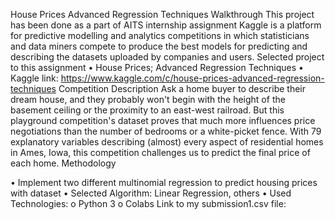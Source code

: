 House Prices Advanced Regression Techniques Walkthrough
This project has been done as a part of AITS internship assignment
Kaggle is a platform for predictive modelling and analytics competitions in which statisticians and data miners compete to produce the best models for predicting and describing the datasets uploaded by companies and users.
Selected project to this assignment
•	House Prices; Advanced Regression Techniques
•	Kaggle link: https://www.kaggle.com/c/house-prices-advanced-regression-techniques
Competition Description
Ask a home buyer to describe their dream house, and they probably won't begin with the height of the basement ceiling or the proximity to an east-west railroad. But this playground competition's dataset proves that much more influences price negotiations than the number of bedrooms or a white-picket fence.
With 79 explanatory variables describing (almost) every aspect of residential homes in Ames, Iowa, this competition challenges us to predict the final price of each home.
Methodology

•	Implement two different multinomial regression to predict housing prices with dataset
•	Selected Algorithm: Linear Regression, others
•	Used Technologies:
o	Python 3
o	Colabs
Link to my submission1.csv file:

